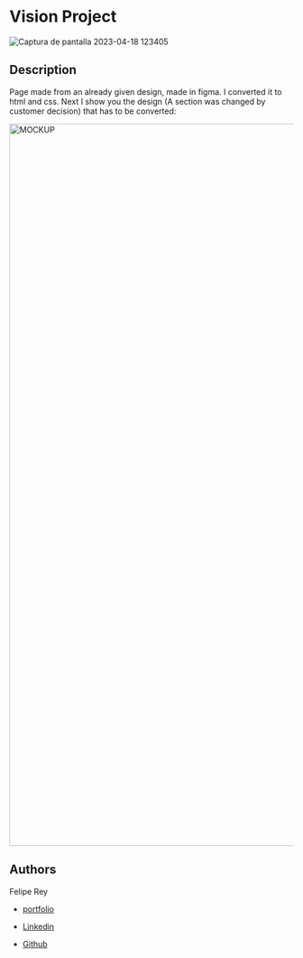 # Vision Project

![Captura de pantalla 2023-04-18 123405](https://user-images.githubusercontent.com/110480389/232786797-c97eadcf-198a-4bba-89ea-f715165dcf60.png)

## Description
Page made from an already given design, made in figma. I converted it to html and css. Next I show you the design (A section was changed by customer decision) that has to be converted:

<img width="1280" alt="MOCKUP" src="https://user-images.githubusercontent.com/110480389/232912093-2e361e2c-26f4-493e-87e5-da27732bac97.png">




## Authors
    
 Felipe Rey

* [portfolio](https://felipereyr.github.io/Portfolio/)

* [Linkedin](https://www.linkedin.com/in/felipe-r-408406250/)

* [Github](https://github.com/felipereyr)



